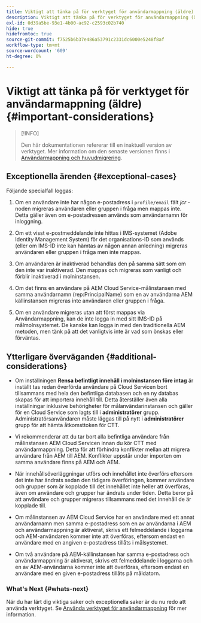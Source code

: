 ```yaml
---
title: Viktigt att tänka på för verktyget för användarmappning (äldre)
description: Viktigt att tänka på för verktyget för användarmappning (äldre)
exl-id: 0d39a5be-93e1-4b00-ac92-c2593c02b740
hide: true
hidefromtoc: true
source-git-commit: f7525b6b37e486a53791c2331dc6000e5248f8af
workflow-type: tm+mt
source-wordcount: '609'
ht-degree: 0%

---
```


# Viktigt att tänka på för verktyget för användarmappning (äldre) {#important-considerations}

>[!INFO]
>
>Den här dokumentationen refererar till en inaktuell version av verktyget. Mer information om den senaste versionen finns i [Användarmappning och huvudmigrering](/help/journey-migration/content-transfer-tool/using-content-transfer-tool/user-mapping-and-migration.md).

## Exceptionella ärenden {#exceptional-cases}

Följande specialfall loggas:

1. Om en användare inte har någon e-postadress i `profile/email` fält *jcr* -noden migreras användaren eller gruppen i fråga men mappas inte.  Detta gäller även om e-postadressen används som användarnamn för inloggning.

1. Om ett visst e-postmeddelande inte hittas i IMS-systemet (Adobe Identity Management System) för det organisations-ID som används (eller om IMS-ID inte kan hämtas av någon annan anledning) migreras användaren eller gruppen i fråga men inte mappas.

1. Om användaren är inaktiverad behandlas den på samma sätt som om den inte var inaktiverad. Den mappas och migreras som vanligt och förblir inaktiverad i molninstansen.

1. Om det finns en användare på AEM Cloud Service-målinstansen med samma användarnamn (rep:PrincipalName) som en av användarna AEM källinstansen migreras inte användaren eller gruppen i fråga.

1. Om en användare migreras utan att först mappas via Användarmappning, kan de inte logga in med sitt IMS-ID på målmolnsystemet.  De kanske kan logga in med den traditionella AEM metoden, men tänk på att det vanligtvis inte är vad som önskas eller förväntas.

## Ytterligare överväganden {#additional-considerations}

* Om inställningen **Rensa befintligt innehåll i molninstansen före intag** är inställt tas redan överförda användare på Cloud Servicen bort tillsammans med hela den befintliga databasen och en ny databas skapas för att importera innehåll till. Detta återställer även alla inställningar inklusive behörigheter för målanvändarinstansen och gäller för en Cloud Service som lagts till i **administratörer** grupp. Administratörsanvändaren måste läggas till på nytt i **administratörer** grupp för att hämta åtkomsttoken för CTT.

* Vi rekommenderar att du tar bort alla befintliga användare från målinstansen AEM Cloud Servicen innan du kör CTT med användarmappning. Detta för att förhindra konflikter mellan att migrera användare från AEM till AEM. Konflikter uppstår under importen om samma användare finns på AEM och AEM.

* När innehållsöverläggningar utförs och innehållet inte överförs eftersom det inte har ändrats sedan den tidigare överföringen, kommer användare och grupper som är kopplade till det innehållet inte heller att överföras, även om användare och grupper har ändrats under tiden. Detta beror på att användare och grupper migreras tillsammans med det innehåll de är kopplade till.

* Om målinstansen av AEM Cloud Service har en användare med ett annat användarnamn men samma e-postadress som en av användarna i AEM och användarmappning är aktiverat, skrivs ett felmeddelande i loggarna och AEM-användaren kommer inte att överföras, eftersom endast en användare med en angiven e-postadress tillåts i målsystemet.

* Om två användare på AEM-källinstansen har samma e-postadress och användarmappning är aktiverat, skrivs ett felmeddelande i loggarna och en av AEM-användarna kommer inte att överföras, eftersom endast en användare med en given e-postadress tillåts på måldatorn.

### What&#39;s Next {#whats-next}

När du har lärt dig viktiga saker och exceptionella saker är du nu redo att använda verktyget. Se [Använda verktyget för användarmappning](/help/journey-migration/content-transfer-tool/user-mapping-tool-legacy/using-user-mapping-tool-legacy.md) för mer information.
